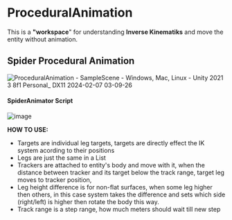 # ProceduralAnimation
This is a **"workspace**" for understanding **Inverse Kinematiks** and move the entity without animation. 
## Spider Procedural Animation
![ProceduralAnimation - SampleScene - Windows, Mac, Linux - Unity 2021 3 8f1 Personal_ _DX11_ 2024-02-07 03-09-26](https://github.com/Erces/ProceduralAnimation/assets/51009171/f9deffef-98b3-4830-bc82-61c598b8bc16)
#### SpiderAnimator Script
![image](https://github.com/Erces/ProceduralAnimation/assets/51009171/bbac9e6d-afe1-4588-9c1c-4e59b004158c)


**HOW TO USE:**
- Targets are individual leg targets, targets are directly effect the IK system acording to their positions
- Legs are just the same in a List
- Trackers are attached to entity's body and move with it, when the distance between tracker and its target below the track range, target leg moves to tracker position,
- Leg height difference is for non-flat surfaces, when some leg higher then others, in this case system takes the difference and sets which side (right/left) is higher then rotate the body this way.
- Track range is a step range, how much meters should wait till new step
